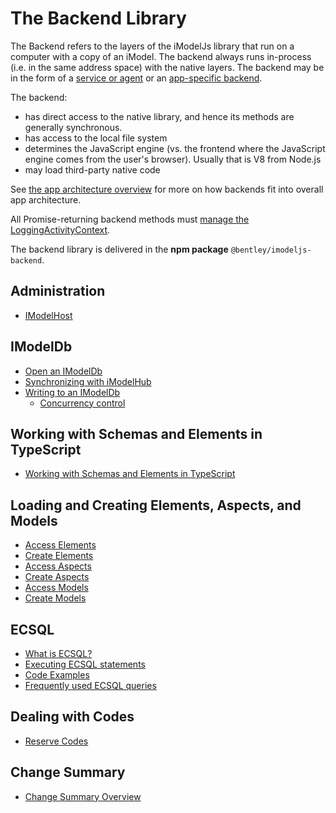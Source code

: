 # The Backend Library

The Backend refers to the layers of the iModelJs library that run on a computer with a copy of an iModel. The backend always runs in-process (i.e. in the same address space) with the native layers. The backend may be in the form of a [service or agent](../../overview/App.md#agents-and-services) or an [app-specific backend](../../overview/App.md#app-backend).

The backend:

* has direct access to the native library, and hence its methods are generally synchronous.
* has access to the local file system
* determines the JavaScript engine (vs. the frontend where the JavaScript engine comes from the user's browser). Usually that is V8 from Node.js
* may load third-party native code

See [the app architecture overview](../../overview/App.md) for more on how backends fit into overall app architecture.

All Promise-returning backend methods must [manage the LoggingActivityContext](./ManagingLoggingActivityContext.md).

The backend library is delivered in the **npm package** `@bentley/imodeljs-backend`.

## Administration
* [IModelHost](./IModelHost.md)

## IModelDb
* [Open an IModelDb](./IModelDb.md)
* [Synchronizing with iModelHub](./IModelDbSync.md)
* [Writing to an IModelDb](./IModelDbReadwrite.md)
  * [Concurrency control](./ConcurrencyControl.md)

## Working with Schemas and Elements in TypeScript
* [Working with Schemas and Elements in TypeScript](./SchemasAndElementsInTypeScript.md)

## Loading and Creating Elements, Aspects, and Models
* [Access Elements](./AccessElements.md)
* [Create Elements](./CreateElements.md)
* [Access Aspects](./AccessAspects.md)
* [Create Aspects](./CreateAspects.md)
* [Access Models](./AccessModels.md)
* [Create Models](./CreateModels.md)

## ECSQL

* [What is ECSQL?](../ECSQL.md)
* [Executing ECSQL statements](./ExecutingECSQL.md)
* [Code Examples](./ECSQLCodeExamples.md)
* [Frequently used ECSQL queries](./ECSQL-queries.md)

## Dealing with Codes
* [Reserve Codes](./ReserveCodes.md)

## Change Summary
* [Change Summary Overview](../ChangeSummaries)
